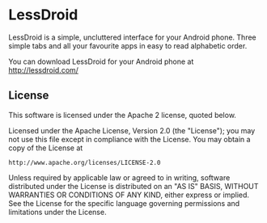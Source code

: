 # LessDroid
LessDroid is a simple, uncluttered interface for your Android phone. 
Three simple tabs and all your favourite apps in easy to read alphabetic order.

You can download LessDroid for your Android phone at http://lessdroid.com/

## License

This software is licensed under the Apache 2 license, quoted below.

Licensed under the Apache License, Version 2.0 (the "License"); you may not
use this file except in compliance with the License. You may obtain a copy of
the License at

    http://www.apache.org/licenses/LICENSE-2.0

Unless required by applicable law or agreed to in writing, software
distributed under the License is distributed on an "AS IS" BASIS, WITHOUT
WARRANTIES OR CONDITIONS OF ANY KIND, either express or implied. See the
License for the specific language governing permissions and limitations under
the License.
